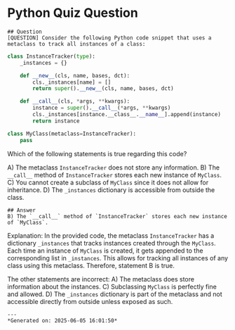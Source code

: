 # Python Quiz Question
    
    ## Question
    [QUESTION] Consider the following Python code snippet that uses a metaclass to track all instances of a class:

```python
class InstanceTracker(type):
    _instances = {}

    def __new__(cls, name, bases, dct):
        cls._instances[name] = []
        return super().__new__(cls, name, bases, dct)

    def __call__(cls, *args, **kwargs):
        instance = super().__call__(*args, **kwargs)
        cls._instances[instance.__class__.__name__].append(instance)
        return instance

class MyClass(metaclass=InstanceTracker):
    pass
```

Which of the following statements is true regarding this code?

A) The metaclass `InstanceTracker` does not store any information.
B) The `__call__` method of `InstanceTracker` stores each new instance of `MyClass`.
C) You cannot create a subclass of `MyClass` since it does not allow for inheritance.
D) The `_instances` dictionary is accessible from outside the class.
    
    ## Answer
    B) The `__call__` method of `InstanceTracker` stores each new instance of `MyClass`.

Explanation: In the provided code, the metaclass `InstanceTracker` has a dictionary `_instances` that tracks instances created through the `MyClass`. Each time an instance of `MyClass` is created, it gets appended to the corresponding list in `_instances`. This allows for tracking all instances of any class using this metaclass. Therefore, statement B is true.

The other statements are incorrect:
A) The metaclass does store information about the instances.
C) Subclassing `MyClass` is perfectly fine and allowed.
D) The `_instances` dictionary is part of the metaclass and not accessible directly from outside unless exposed as such.
    
    ---
    *Generated on: 2025-06-05 16:01:50*
    